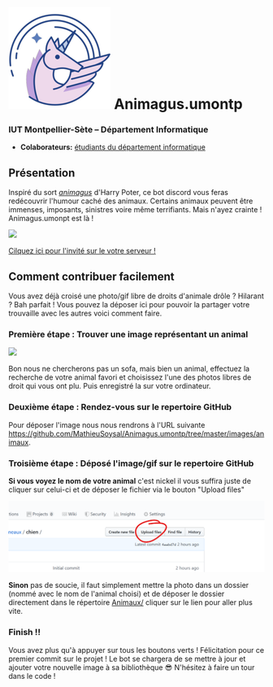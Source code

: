 # ![](ressources/Unicorn.png) Animagus.umontp
### IUT Montpellier-Sète – Département Informatique
* **Colaborateurs:** [étudiants du département informatique](https://iut-montpellier-sete.edu.umontpellier.fr/dut-informatique/)

## Présentation
Inspiré du sort [*animagus*](https://harrypotter.fandom.com/fr/wiki/Animagus) d'Harry Poter, ce bot discord vous feras redécouvrir l'humour caché des animaux. Certains animaux peuvent être immenses, imposants, sinistres voire même terrifiants. Mais n'ayez crainte ! Animagus.umonpt est là ! 

![](https://media.giphy.com/media/3oz8xQQP4ahKiyuxHy/giphy.gif)

[Cilquez ici pour l'invité sur le votre serveur !](https://discordapp.com/oauth2/authorize?client_id=692397138268651562&scope=bot&permissions=0)
## Comment contribuer facilement 

Vous avez déjà croisé une photo/gif libre de droits d'animale drôle ? Hilarant ? Bah parfait ! Vous pouvez la déposer ici pour pouvoir la partager votre trouvaille avec les autres voici comment faire.

### Première étape : Trouver une image représentant un animal

![](https://external-content.duckduckgo.com/iu/?u=http%3A%2F%2Fsearchengineland.com%2Ffigz%2Fwp-content%2Fseloads%2F2016%2F05%2Fgoogle-plas-image-search.gif&f=1&nofb=1)

Bon nous ne chercherons pas un sofa, mais bien un animal, effectuez la recherche de votre animal favori et choisissez l'une des photos libres de droit qui vous ont plu. Puis enregistré la sur votre ordinateur.

### Deuxième étape : Rendez-vous sur le repertoire GitHub

Pour déposer l'image nous nous rendrons à l'URL suivante https://github.com/MathieuSoysal/Animagus.umontp/tree/master/images/animaux.

### Troisième étape : Déposé l'image/gif sur le repertoire GitHub

**Si vous voyez le nom de votre animal** c'est nickel il vous suffira juste de cliquer sur celui-ci et de déposer le fichier via le bouton "Upload files"

![](ressources/upload-files.png)


**Sinon** pas de soucie, il faut simplement mettre la photo dans un dossier (nommé avec le nom de l'animal choisi) et de déposer le dossier directement dans le répertoire [Animaux/](https://github.com/MathieuSoysal/Animagus.umontp/upload/master/images/animaux) cliquer sur le lien pour aller plus vite.

### Finish !!
Vous avez plus qu'à appuyer sur tous les boutons verts ! Félicitation pour ce premier commit sur le projet ! Le bot se chargera de se mettre à jour et ajouter votre nouvelle image à sa bibliothèque 😎 N'hésitez à faire un tour dans le code !

